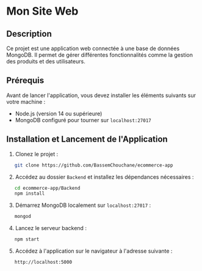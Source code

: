 # Mon Site Web

## Description

Ce projet est une application web connectée à une base de données MongoDB. Il permet de gérer différentes fonctionnalités comme la gestion des produits et des utilisateurs.

## Prérequis

Avant de lancer l'application, vous devez installer les éléments suivants sur votre machine :

- Node.js (version 14 ou supérieure)
- MongoDB configuré pour tourner sur `localhost:27017`

## Installation et Lancement de l'Application

1. Clonez le projet :
```bash
   git clone https://github.com/BassemChouchane/ecommerce-app
```
2. Accédez au dossier `Backend` et installez les dépendances nécessaires :
```bash
   cd ecommerce-app/Backend
   npm install
```
3. Démarrez MongoDB localement sur `localhost:27017` :
```bash
   mongod
```
4. Lancez le serveur backend :
```bash
   npm start
```
5. Accédez à l'application sur le navigateur à l'adresse suivante :
```bash
   http://localhost:5000
```

